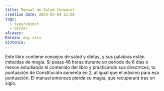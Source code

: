 ```yaml
---
title: Manual de Salud Corporal
creation date: 2024-03-04 22:08
tags:
  - type/object
  - om/mar
aliases: 
Rareza: muy raro
Sintonía:
---
```

Este libro contiene consejos de salud y dietas, y sus palabras están imbuidas de magia. Si pasas 48 horas durante un período de 6 días o menos estudiando el contenido del libro y practicando sus directrices, tu puntuación de Constitución aumenta en 2, al igual que el máximo para esa puntuación. El manual entonces pierde su magia, que recuperará tras un siglo.